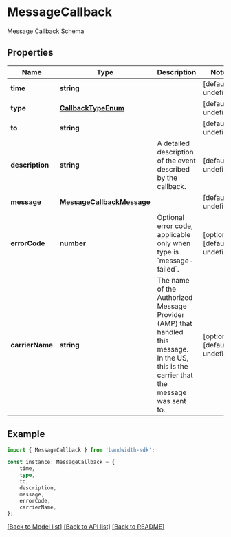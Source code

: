 # MessageCallback

Message Callback Schema

## Properties

Name | Type | Description | Notes
------------ | ------------- | ------------- | -------------
**time** | **string** |  | [default to undefined]
**type** | [**CallbackTypeEnum**](CallbackTypeEnum.md) |  | [default to undefined]
**to** | **string** |  | [default to undefined]
**description** | **string** | A detailed description of the event described by the callback. | [default to undefined]
**message** | [**MessageCallbackMessage**](MessageCallbackMessage.md) |  | [default to undefined]
**errorCode** | **number** | Optional error code, applicable only when type is &#x60;message-failed&#x60;. | [optional] [default to undefined]
**carrierName** | **string** | The name of the Authorized Message Provider (AMP) that handled this message. In the US, this is the carrier that the message was sent to. | [optional] [default to undefined]

## Example

```typescript
import { MessageCallback } from 'bandwidth-sdk';

const instance: MessageCallback = {
    time,
    type,
    to,
    description,
    message,
    errorCode,
    carrierName,
};
```

[[Back to Model list]](../README.md#documentation-for-models) [[Back to API list]](../README.md#documentation-for-api-endpoints) [[Back to README]](../README.md)
